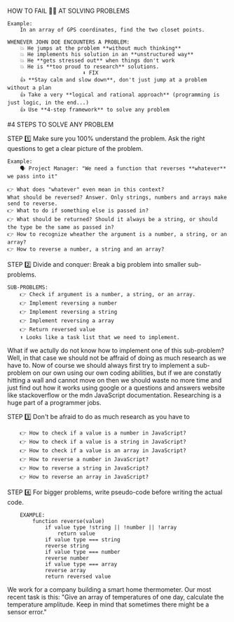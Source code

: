 HOW TO FAIL 🤦‍♂️ AT SOLVING PROBLEMS

    Example:
        In an array of GPS coordinates, find the two closet points.

    WHENEVER JOHN DOE ENCOUNTERS A PROBLEM:
        💥 He jumps at the problem **without much thinking**
        💥 He implements his solution in an **unstructured way**
        💥 He **gets stressed out** when things don't work
        💥 He is **too proud to research** solutions.
                            ⬇️ FIX
        👍 **Stay calm and slow down**, don't just jump at a problem without a plan
        👍 Take a very **logical and rational approach** (programming is just logic, in the end...)
        👍 Use **4-step framework** to solve any problem


#4 STEPS TO SOLVE ANY PROBLEM

STEP 1️⃣  Make sure you 100% understand the problem. Ask the right questions to get a clear picture of the problem.

    Example: 
        🗣️ Project Manager: "We need a function that reverses **whatever** we pass into it"

    👉 What does "whatever" even mean in this context? 
    What should be reversed? Answer. Only strings, numbers and arrays make send to reverse.
    👉 What to do if something else is passed in?
    👉 What should be returned? Should it always be a string, or should the type be the same as passed in?
    👉 How to recognize wheather the argument is a number, a string, or an array?
    👉 How to reverse a number, a string and an array?

STEP 2️⃣  Divide and conquer: Break a big problem into smaller sub-problems.

    SUB-PROBLEMS:
        👉 Check if argument is a number, a string, or an array.
        👉 Implement reversing a number
        👉 Implement reversing a string
        👉 Implement reversing a array
        👉 Return reversed value
        ⬆️ Looks like a task list that we need to implement.

What if we actully do not know how to implement one of this sub-problem?
Well, in that case we should not be affraid of doing as much research as we have to.
Now of course we should always first try to implement a sub-problem on our own using our own coding abilities, but if we are constatly hitting a wall and cannot move on then we should waste no more time and just find out how it works using google or a questions and answers website like stackoverflow or the mdn JavaScript documentation.
Researching is a huge part of a programmer jobs. 

STEP 3️⃣  Don't be afraid to do as much research as you have to

        👉 How to check if a value is a number in JavaScript?
        👉 How to check if a value is a string in JavaScript?
        👉 How to check if a value is an array in JavaScript?
        👉 How to reverse a number in JavaScript?
        👉 How to reverse a string in JavaScript?
        👉 How to reverse an array in JavaScript?

STEP 4️⃣  For bigger problems, write pseudo-code before writing the actual code.
        
        EXAMPLE:
            function reverse(value)
                if value type !string || !number || !array
                    return value
                if value type === string
                reverse string
                if value type === number
                reverse number
                if value type === array 
                reverse array   
                return reversed value

We work for a company building a smart home thermometer. Our most recent task is this: "Give an array of temperatures of one day, calculate the temperature amplitude. Keep in mind that sometimes there might be a sensor error."

